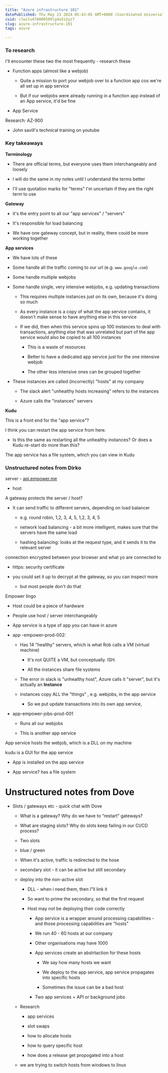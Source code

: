 ```yaml
---
title: "Azure infrastructure 101"
datePublished: Thu May 23 2024 05:43:05 GMT+0000 (Coordinated Universal Time)
cuid: clwitu478000509lg4a5s2yz7
slug: azure-infrastructure-101
tags: azure

---
```


### To research

I'll encounter these two the most frequently - research these

* Function apps (almost like a webjob)
    
    * Quite a mission to port your webjob over to a function app cos we're all set up in app service
        
    * But if our webjobs were already running in a function app instead of an App service, it'd be fine
        
* App Service
    

Research: AZ-900

* John savill's technical training on youtube
    

### Key takeaways

**Terminology**

* There are official terms, but everyone uses them interchangeably and loosely
    
* I will do the same in my notes until I understand the terms better
    
* I'll use quotation marks for "terms" I'm uncertain if they are the right term to use
    

**Gateway**

* it's the entry point to all our "app services" / "servers"
    
* It's responsible for load balancing
    
* We have one gateway concept, but in reality, there could be more working together
    

**App services**

* We have lots of these
    
* Some handle all the traffic coming to our url (e.g. `www.google.com`)
    
* Some handle multiple webjobs
    
* Some handle single, very intensive webjobs, e.g. updating transactions
    
    * This requires multiple instances just on its own, because it's doing so much
        
    * As every instance is a copy of what the app service contains, it doesn't make sense to have anything else in this service
        
    * If we did, then when this service spins up 100 instances to deal with transactions, anything else that was unrelated but part of the app service would also be copied to all 100 instances
        
        * This is a waste of resources
            
        * Better to have a dedicated app service just for the one intensive webjob
            
        * The other less intensive ones can be grouped together
            
* These instances are called (incorrectly) "hosts" at my company
    
    * The slack alert "unhealthy hosts increasing" refers to the instances
        
    * Azure calls the "instances" servers
        

**Kudu**

This is a front end for the "app service"?

I think you can restart the app service from here.

* Is this the same as restarting all the unhealthy instances? Or does a Kudu re-start do more than this?
    

The app service has a file system, which you can view in Kudu

### Unstructured notes from Dirko

server - [api.empower.me](http://api.empower.me)

* host
    

A gateway protects the server / host?

* It can send traffic to different servers, depending on load balancer
    
    * e.g. round robin, 1,2, 3, 4, 5, 1,2, 3, 4, 5
        
    * network load balancing - a bit more intelligent, makes sure that the servers have the same load
        
    * hashing balancing: looks at the request type, and it sends it to the relevant server
        

connection encrypted between your browser and what yo are connected to

* https: security certificate
    
* you could set it up to decrypt at the gateway, so you can inspect more
    
    * but most people don't do that
        

Empower lingo

* Host could be a piece of hardware
    
* People use host / server interchangeably
    
* App service is a type of app you can have in azure
    
* app -empower-prod-002:
    
    * Has 14 "healthy" servers, which is what Rob calls a VM (virtual machine)
        
        * It's not QUITE a VM, but conceptually. ISH.
            
        * All the instances share file systems
            
    * The error in slack is "unhealthy host", Azure calls it "server", but it's actually an **Instance**
        
    * instances copy ALL the "things" , e.g. webjobs, in the app service
        
        * So we put update transactions into its own app service,
            
* app-empower-jobs-prod-001
    
    * Runs all our webjobs
        
    * This is another app service
        

App service hosts the webjob, which is a DLL on my machine

kudu is a GUI for the app service

* App is installed on the app service
    
* App service? has a file system
    

# Unstructured notes from Dove

* Slots / gateways etc - quick chat with Dove
    
    * What is a gateway? Why do we have to “restart” gateways?
        
    * What are staging slots? Why do slots keep failing in our CI/CD process?
        
    * Two slots
        
    * blue / green
        
    * When it's active, traffic is redirected to the hose
        
    * secondary slot - it can be active but still secondary
        
    * deploy into the non-active slot
        
        * DLL - when i need them, then I"ll link it
            
        * So want to prime the secondary, so that the first request
            
        * Host may not be deploying their code correctly
            
            * App service is a wrapper around processing capabilities - and those processing capabilities are "hosts"
                
            * We run 40 - 60 hosts at our company
                
            * Other organisations may have 1000
                
            * App services create an abstrtaction for these hosts
                
                * We say how many hosts we want
                    
                * We deploy to the app service, app service propagates into specific hosts
                    
                * Sometimes the issue can be a bad host
                    
            * Two app services = API or background jobs
                
    * Research
        
        * app services
            
        * slot swaps
            
        * how to allocate hosts
            
        * how to query specific host
            
        * how does a release get propogated into a host
            
    * we are trying to switch hosts from windows to linux